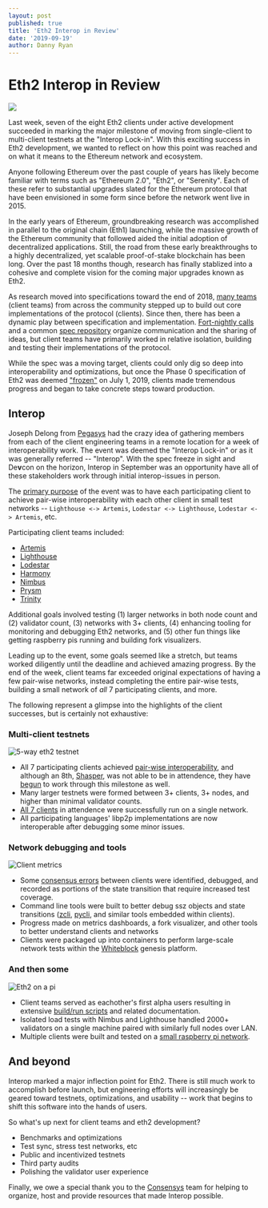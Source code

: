 ```yaml
---
layout: post
published: true
title: 'Eth2 Interop in Review'
date: '2019-09-19'
author: Danny Ryan
---
```


# Eth2 Interop in Review

![](https://blog.ethereum.org/img/2019/09/eth-wallpaper.jpg)

Last week, seven of the eight Eth2 clients under active development succeeded in marking the major milestone of moving from single-client to multi-client testnets at the "Interop Lock-in". With this exciting success in Eth2 development, we wanted to reflect on how this point was reached and on what it means to the Ethereum network and ecosystem.

Anyone following Ethereum over the past couple of years has likely become familiar with terms such as "Ethereum 2.0", "Eth2", or "Serenity". Each of these refer to substantial upgrades slated for the Ethereum protocol that have been envisioned in some form since before the network went live in 2015.

In the early years of Ethereum, groundbreaking research was accomplished in parallel to the original chain (Eth1) launching, while the massive growth of the Ethereum community that followed aided the initial adoption of decentralized applications. Still, the road from these early breakthroughs to a highly decentralized, yet scalable proof-of-stake blockchain has been long. Over the past 18 months though, research has finally stablized into a cohesive and complete vision for the coming major upgrades known as Eth2.

As research moved into specifications toward the end of 2018, [many teams](https://docs.ethhub.io/ethereum-roadmap/ethereum-2.0/eth2.0-teams/teams-building-eth2.0/) (client teams) from across the community stepped up to build out core implementations of the protocol (clients). Since then, there has been a dynamic play between specification and implementation. [Fort-nightly calls](https://github.com/ethereum/eth2.0-pm/) and a common [spec repository](https://github.com/ethereum/eth2.0-specs) organize communication and the sharing of ideas, but client teams have primarily worked in relative isolation, building and testing their implementations of the protocol. 

While the spec was a moving target, clients could only dig so deep into interoperability and optimizations, but once the Phase 0 specification of Eth2 was deemed ["frozen"](https://github.com/ethereum/eth2.0-specs/releases/tag/v0.8.0) on July 1, 2019, clients made tremendous progress and began to take concrete steps toward production.

## Interop

Joseph Delong from [Pegasys](https://pegasys.tech/) had the crazy idea of gathering members from each of the client engineering teams in a remote location for a week of interoperability work. The event was deemed the "Interop Lock-in" or as it was generally referred -- "Interop". With the spec freeze in sight and De**v**con on the horizon, Interop in September was an opportunity have all of these stakeholders work through initial interop-issues in person. 

The [primary purpose](https://github.com/ethereum/eth2.0-pm/blob/master/interop/lockin/goals-exercises.md) of the event was to have each participating client to achieve pair-wise interoperability with each other client in small test networks -- `Lighthouse <-> Artemis`, `Lodestar <-> Lighthouse`, `Lodestar <-> Artemis`, etc.

Participating client teams included:
* [Artemis](https://github.com/PegaSysEng/artemis)
* [Lighthouse](https://github.com/sigp/lighthouse)
* [Lodestar](https://github.com/ChainSafe/lodestar)
* [Harmony](https://github.com/harmony-dev/beacon-chain-java)
* [Nimbus](https://github.com/status-im/nim-beacon-chain)
* [Prysm](https://github.com/prysmaticlabs/prysm)
* [Trinity](https://github.com/ethereum/trinity)

Additional goals involved testing (1) larger networks in both node count and (2) validator count, (3) networks with 3+ clients, (4) enhancing tooling for monitoring and debugging Eth2 networks, and (5) other fun things like getting raspberry pis running and building fork visualizers. 

Leading up to the event, some goals seemed like a stretch, but teams worked diligently until the deadline and achieved amazing progress. By the end of the week, client teams far exceeded original expectations of having a few pair-wise networks, instead completing the entire pair-wise tests, building a small network of _all_ 7 participating clients, and more.

The following represent a glimpse into the highlights of the client successes, but is certainly not exhaustive:

### Multi-client testnets

![5-way eth2 testnet](https://blog.ethereum.org/img/2019/09/5-way-interop.jpg)

* All 7 participating clients achieved [pair-wise interoperability](https://twitter.com/paulhauner/status/1170952290469122048), and although an 8th, [Shasper](https://github.com/paritytech/shasper), was not able to be in attendence, they have [begun](https://twitter.com/sorpaas/status/1172350637847326722) to work through this milestone as well.
* Many larger testnets were formed between 3+ clients, 3+ nodes, and higher than minimal validator counts.
* [All 7 clients](https://twitter.com/JonnyRhea/status/1172233598109442049) in attendence were successfully run on a single network.
* All participating languages' libp2p implementations are now interoperable after debugging some minor issues.

### Network debugging and tools

![Client metrics](https://blog.ethereum.org/img/2019/09/trinity-dashboard.png "Client metrics dashboard")

* Some [consensus errors](https://github.com/djrtwo/interop-test-cases/) between clients were identified, debugged, and recorded as portions of the state transition that require increased test coverage.
* Command line tools were built to better debug ssz objects and state transitions ([zcli](https://github.com/protolambda/zcli), [pycli](https://github.com/djrtwo/pycli), and similar tools embedded within clients).
* Progress made on metrics dashboards, a fork visualizer, and other tools to better understand clients and networks
* Clients were packaged up into containers to perform large-scale network tests within the [Whiteblock](https://whiteblock.io/) genesis platform.

### And then some

![Eth2 on a pi](https://blog.ethereum.org/img/2019/09/eth2-pi.jpg "Eth2 testnet on a Raspberry Pi")

* Client teams served as eachother's first alpha users resulting in extensive [build/run scripts](https://github.com/status-im/nim-beacon-chain/tree/interop/multinet) and related documentation.
* Isolated load tests with Nimbus and Lighthouse handled 2000+ validators on a single machine paired with similarly full nodes over LAN.
* Multiple clients were built and tested on a [small raspberry pi network](https://twitter.com/jcksie/status/1171886857908609024).

## And beyond

Interop marked a major inflection point for Eth2. There is still much work to accomplish before launch, but engineering efforts will increasingly be geared toward testnets, optimizations, and usability -- work that begins to shift this software into the hands of users.

So what's up next for client teams and eth2 development?

* Benchmarks and optimizations
* Test sync, stress test networks, etc
* Public and incentivized testnets
* Third party audits
* Polishing the validator user experience

Finally, we owe a special thank you to the [Consensys](consensys.net) team for helping to organize, host and provide resources that made Interop possible.
